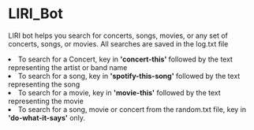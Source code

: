 # LIRI_Bot

LIRI bot helps you search for concerts, songs, movies, or any set of concerts, songs, or movies. All searches are saved in the log.txt file

<li> To search for a Concert, key in <strong>'concert-this'</strong> followed by the text representing the artist or band name
<li> To search for a song, key in <strong>'spotify-this-song'</strong> followed by the text representing the song
<li> To search for a movie, key in <strong>'movie-this'</strong> followed by the text representing the movie
<li> To search for a song, movie or concert from the random.txt file, key in <strong>'do-what-it-says'</strong> only.

